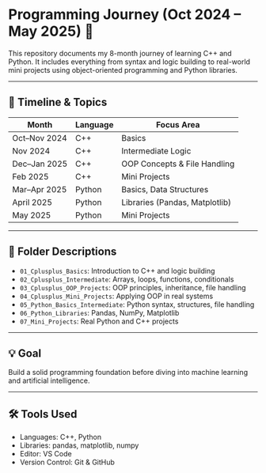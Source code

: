 # Programming Journey (Oct 2024 – May 2025) 🚀

This repository documents my 8-month journey of learning C++ and Python. It includes everything from syntax and logic building to real-world mini projects using object-oriented programming and Python libraries.

---

## 📌 Timeline & Topics

| Month         | Language | Focus Area                      |
|---------------|----------|---------------------------------|
| Oct–Nov 2024  | C++      | Basics                          |
| Nov 2024      | C++      | Intermediate Logic              |
| Dec–Jan 2025  | C++      | OOP Concepts & File Handling    |
| Feb 2025      | C++      | Mini Projects                   |
| Mar–Apr 2025  | Python   | Basics, Data Structures         |
| April 2025    | Python   | Libraries (Pandas, Matplotlib)  |
| May 2025      | Python   | Mini Projects                   |

---

## 📂 Folder Descriptions

- `01_Cplusplus_Basics`: Introduction to C++ and logic building
- `02_Cplusplus_Intermediate`: Arrays, loops, functions, conditionals
- `03_Cplusplus_OOP_Projects`: OOP principles, inheritance, file handling
- `04_Cplusplus_Mini_Projects`: Applying OOP in real systems
- `05_Python_Basics_Intermediate`: Python syntax, structures, file handling
- `06_Python_Libraries`: Pandas, NumPy, Matplotlib
- `07_Mini_Projects`: Real Python and C++ projects

---

## 💡 Goal

Build a solid programming foundation before diving into machine learning and artificial intelligence. 

---

## 🛠 Tools Used

- Languages: C++, Python  
- Libraries: pandas, matplotlib, numpy  
- Editor: VS Code  
- Version Control: Git & GitHub

